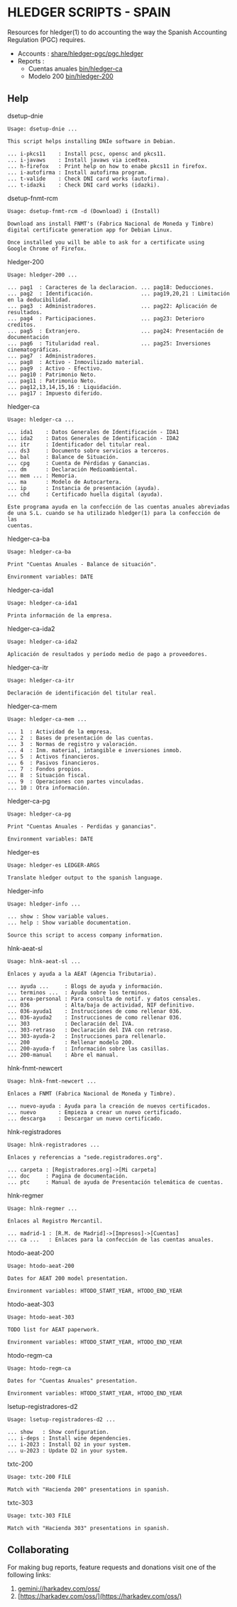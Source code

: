 HLEDGER SCRIPTS - SPAIN
=======================

Resources for hledger(1) to do accounting the way the Spanish Accounting
Regulation (PGC) requires.

- Accounts : [share/hledger-pgc/pgc.hledger](./share/hledger-pgc/pgc.hledger)
- Reports :
  - Cuentas anuales [bin/hledger-ca](./bin/hledger-ca)
  - Modelo 200 [bin/hledger-200](./bin/hledger-200)

## Help

dsetup-dnie

    Usage: dsetup-dnie ...
    
    This script helps installing DNIe software in Debian.
    
    ... i-pkcs11    : Install pcsc, opensc and pkcs11.
    ... i-javaws    : Install javaws via icedtea.
    ... h-firefox   : Print help on how to enabe pkcs11 in firefox.
    ... i-autofirma : Install autofirma program. 
    ... t-valide    : Check DNI card works (autofirma).
    ... t-idazki    : Check DNI card works (idazki).

dsetup-fnmt-rcm

    Usage: dsetup-fnmt-rcm -d (Download) i (Install)
    
    Download ans install FNMT's (Fabrica Nacional de Moneda y Timbre)
    digital certificate generation app for Debian Linux.
    
    Once installed you will be able to ask for a certificate using
    Google Chrome of Firefox.

hledger-200

    Usage: hledger-200 ...
    
    ... pag1  : Caracteres de la declaracion. ... pag18: Deducciones.
    ... pag2  : Identificación.               ... pag19,20,21 : Limitación en la deducibilidad. 
    ... pag3  : Administradores.              ... pag22: Aplicación de resultados.
    ... pag4  : Participaciones.              ... pag23: Deterioro creditos.
    ... pag5  : Extranjero.                   ... pag24: Presentación de documentación
    ... pag6  : Titularidad real.             ... pag25: Inversiones cinematográficas.
    ... pag7  : Administradores.
    ... pag8  : Activo - Inmovilizado material.
    ... pag9  : Activo - Efectivo.
    ... pag10 : Patrimonio Neto.
    ... pag11 : Patrimonio Neto.
    ... pag12,13,14,15,16 : Liquidación.
    ... pag17 : Impuesto diferido.

hledger-ca

    Usage: hledger-ca ...
    
    ... ida1    : Datos Generales de Identificación - IDA1
    ... ida2    : Datos Generales de Identificación - IDA2
    ... itr     : Identificador del titular real.
    ... ds3     : Documento sobre servicios a terceros.
    ... bal     : Balance de Situación.
    ... cpg     : Cuenta de Pérdidas y Ganancias.
    ... dm      : Declaración Medioambiental.
    ... mem ... : Memoria.
    ... ma      : Modelo de Autocartera.
    ... ip      : Instancia de presentación (ayuda).
    ... chd     : Certificado huella digital (ayuda).
    
    Este programa ayuda en la confección de las cuentas anuales abreviadas
    de una S.L. cuando se ha utilizado hledger(1) para la confección de las
    cuentas.

hledger-ca-ba

    Usage: hledger-ca-ba
    
    Print "Cuentas Anuales - Balance de situación".
    
    Environment variables: DATE

hledger-ca-ida1

    Usage: hledger-ca-ida1
    
    Printa información de la empresa.

hledger-ca-ida2

    Usage: hledger-ca-ida2
    
    Aplicación de resultados y período medio de pago a proveedores.

hledger-ca-itr

    Usage: hledger-ca-itr
    
    Declaración de identificación del titular real.

hledger-ca-mem

    Usage: hledger-ca-mem ...
    
    ... 1  : Actividad de la empresa.
    ... 2  : Bases de presentación de las cuentas.
    ... 3  : Normas de registro y valoración.
    ... 4  : Inm. material, intangible e inversiones inmob.
    ... 5  : Activos financieros.
    ... 6  : Pasivos financieros.
    ... 7  : Fondos propios.
    ... 8  : Situación fiscal.
    ... 9  : Operaciones con partes vinculadas.
    ... 10 : Otra información.

hledger-ca-pg

    Usage: hledger-ca-pg
    
    Print "Cuentas Anuales - Perdidas y ganancias".
    
    Environment variables: DATE

hledger-es

    Usage: hledger-es LEDGER-ARGS
    
    Translate hledger output to the spanish language.

hledger-info

    Usage: hledger-info ...
    
    ... show : Show variable values.
    ... help : Show variable documentation.
    
    Source this script to access company information.

hlnk-aeat-sl

    Usage: hlnk-aeat-sl ...
    
    Enlaces y ayuda a la AEAT (Agencia Tributaria).
    
    ... ayuda ...     : Blogs de ayuda y información.
    ... terminos ...  : Ayuda sobre los terminos.
    ... area-personal : Para consulta de notif. y datos censales.
    ... 036           : Alta/baja de actividad, NIF definitivo.
    ... 036-ayuda1    : Instrucciones de como rellenar 036.
    ... 036-ayuda2    : Instrucciones de como rellenar 036.
    ... 303           : Declaración del IVA.
    ... 303-retraso   : Declaración del IVA con retraso.
    ... 303-ayuda-2   : Instrucciones para rellenarlo.
    ... 200           : Rellenar modelo 200.
    ... 200-ayuda-f   : Información sobre las casillas.
    ... 200-manual    : Abre el manual.

hlnk-fnmt-newcert

    Usage: hlnk-fnmt-newcert ...
    
    Enlaces a FNMT (Fabrica Nacional de Moneda y Timbre).
    
    ... nuevo-ayuda : Ayuda para la creación de nuevos certificados.
    ... nuevo       : Empieza a crear un nuevo certificado.
    ... descarga    : Descargar un nuevo certificado.

hlnk-registradores

    Usage: hlnk-registradores ...
    
    Enlaces y referencias a "sede.registradores.org".
    
    ... carpeta : [Registradores.org]->[Mi carpeta]
    ... doc     : Pagina de documentación.
    ... ptc     : Manual de ayuda de Presentación telemática de cuentas.

hlnk-regmer

    Usage: hlnk-regmer ...
    
    Enlaces al Registro Mercantil.
    
    ... madrid-1 : [R.M. de Madrid]->[Impresos]->[Cuentas]
    ... ca ...   : Enlaces para la confección de las cuentas anuales.

htodo-aeat-200

    Usage: htodo-aeat-200
    
    Dates for AEAT 200 model presentation.
    
    Environment variables: HTODO_START_YEAR, HTODO_END_YEAR

htodo-aeat-303

    Usage: htodo-aeat-303
    
    TODO list for AEAT paperwork.
    
    Environment variables: HTODO_START_YEAR, HTODO_END_YEAR

htodo-regm-ca

    Usage: htodo-regm-ca
    
    Dates for "Cuentas Anuales" presentation.
    
    Environment variables: HTODO_START_YEAR, HTODO_END_YEAR

lsetup-registradores-d2

    Usage: lsetup-registradores-d2 ...
    
    ... show   : Show configuration.
    ... i-deps : Install wine dependencies.
    ... i-2023 : Install D2 in your system.
    ... u-2023 : Update D2 in your system.

txtc-200

    Usage: txtc-200 FILE
    
    Match with "Hacienda 200" presentations in spanish.

txtc-303

    Usage: txtc-303 FILE
    
    Match with "Hacienda 303" presentations in spanish.

## Collaborating

For making bug reports, feature requests and donations visit
one of the following links:

1. [gemini://harkadev.com/oss/](gemini://harkadev.com/oss/)
2. [https://harkadev.com/oss/](https://harkadev.com/oss/)
